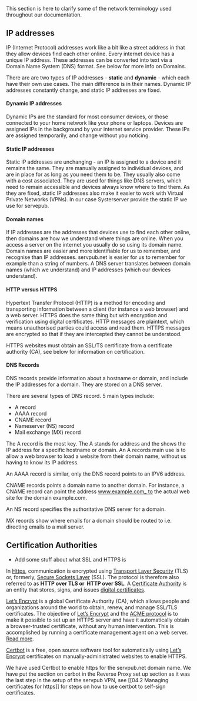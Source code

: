 
This section is here to clarify some of the network terminology used throughout our documentation. 
## IP addresses

IP (Internet Protocol) addresses work like a bit like a street address in that they allow devices find each other online. Every internet device has a unique IP address. These addresses can be converted into text via a Domain Name System (DNS) format. See below for more info on Domains.

There are are two types of IP addresses - **static** and **dynamic** - which each have their own use cases. The main difference is in their names. Dynamic IP addresses constantly change, and static IP addresses are fixed. 

#### Dynamic IP addresses

Dynamic IPs are the standard for most consumer devices, or those connected to your home network like your phone or laptops. Devices are assigned IPs in the background by your internet service provider. These IPs are assigned temporarily, and change without you noticing. 

#### Static IP addresses

Static IP addresses are unchanging - an IP is assigned to a device and it remains the same. They are manually assigned to individual devices, and are in place for as long as you need them to be. They usually also come with a cost associated. They are used for things like DNS servers, which need to remain accessible and devices always know where to find them. As they are fixed, static IP addresses also make it easier to work with Virtual Private Networks (VPNs). In our case Systerserver provide the static IP we use for servepub. 

#### Domain names

If IP addresses are the addresses that devices use to find each other online, then domains are how we understand where things are online. When you access a server on the internet you usually do so using its domain name. Domain names are easier and more identifiable for us to remember, and recognise than IP addresses. servpub.net is easier for us to remember for example than a string of numbers. A DNS server translates between domain names (which we understand) and IP addresses (which our devices understand). 


#### HTTP versus HTTPS

Hypertext Transfer Protocol (HTTP) is a method for encoding and transporting information between a client (for instance a web browser) and a web server. HTTPS does the same thing but with encryption and verification using digital certificates. HTTP messages are plaintext, which means unauthorised parties could access and read them. HTTPS messages are encrypted so that if they are intercepted they cannot be understood. 

HTTPS websites must obtain an SSL/TS certificate from a certificate authority (CA), see below for information on certification.

#### DNS Records

DNS records provide information about a hostname or domain, and include the IP addresses for a domain. They are stored on a DNS server.

There are several types of DNS record. 5 main types include:

- A record
- AAAA record
- CNAME record
- Nameserver (NS) record
- Mail exchange (MX) record

The A record is the most key. The A stands for address and the shows the IP address for a specific hostname or domain. An A records main use is to allow a web browser to load a website from their domain name, without us having to know its IP address. 

An AAAA record is similar, only the DNS record points to an IPV6 address.

CNAME records points a domain name to another domain. For instance, a CNAME record can point the address www.example.com_ to the actual web site for the domain example.com.

An NS record specifies the authoritative DNS server for a domain.

MX records show where emails for a domain should be routed to i.e. directing emails to a mail server.


## Certification Authorities

- Add some stuff about what SSL and HTTPS is

In [Https](https://en.wikipedia.org/wiki/HTTPS), communication is encrypted using [Transport Layer Security](https://en.wikipedia.org/wiki/Transport_Layer_Security "Transport Layer Security") (TLS) or, formerly, [Secure Sockets Layer](https://en.wikipedia.org/wiki/Secure_Sockets_Layer "Secure Sockets Layer") (SSL). The protocol is therefore also referred to as **HTTP over TLS or  HTTP over SSL**. A [Certificate Authority](https://en.wikipedia.org/wiki/Certificate_authority) is an entity that stores, signs, and issues [digital certificates](https://en.wikipedia.org/wiki/Public_key_certificate "Public key certificate").

[Let’s Encrypt](https://letsencrypt.org/) is a global Certificate Authority (CA), which allows people and organizations around the world to obtain, renew, and manage SSL/TLS certificates. The objective of [Let’s Encrypt](https://letsencrypt.org/) and the [ACME protocol](https://tools.ietf.org/html/rfc8555) is to make it possible to set up an HTTPS server and have it automatically obtain a browser-trusted certificate, without any human intervention. This is accomplished by running a certificate management agent on a web server. [Read more](https://letsencrypt.org/how-it-works/). 

[Certbot](https://certbot.eff.org/pages/about) is a free, open source software tool for automatically using [Let’s Encrypt](https://letsencrypt.org/) certificates on manually-administrated websites to enable HTTPS.

We have used Certbot to enable https for the servpub.net domain name. We have put the section on cerbot in the Reverse Proxy set up section as it was the last step in the setup of the servpub VPN, see [[04.2 Managing certificates for https]] for steps on how to use certbot to self-sign certificates. 